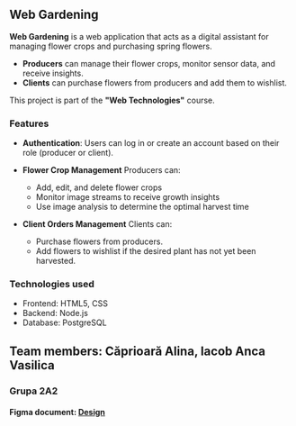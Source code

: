 
## Web Gardening

**Web Gardening** is a web application that acts as a digital assistant for managing flower crops and purchasing spring flowers.  
- **Producers** can manage their flower crops, monitor sensor data, and receive insights.  
- **Clients** can purchase flowers from producers and add them to wishlist.

This project is part of the **"Web Technologies"** course.

### Features

- **Authentication**: Users can log in or create an account based on their role (producer or client).  

- **Flower Crop Management**
Producers can:  
  - Add, edit, and delete flower crops 
  - Monitor image streams to receive growth insights  
  - Use image analysis to determine the optimal harvest time

- **Client Orders Management**
Clients can:  
  - Purchase flowers from producers.  
  - Add flowers to wishlist if the desired plant has not yet been harvested.  


### Technologies used
- Frontend: HTML5, CSS  
- Backend: Node.js  
- Database: PostgreSQL  


## Team members: Căprioară Alina, Iacob Anca Vasilica
### Grupa 2A2


#### Figma document: [Design](https://www.figma.com/file/5enax8c8jhU7uadaHf9Lkp/Untitled?type=design&node-id=0%3A1&mode=design&t=fvAxyVQJApKZBH1W-1)


